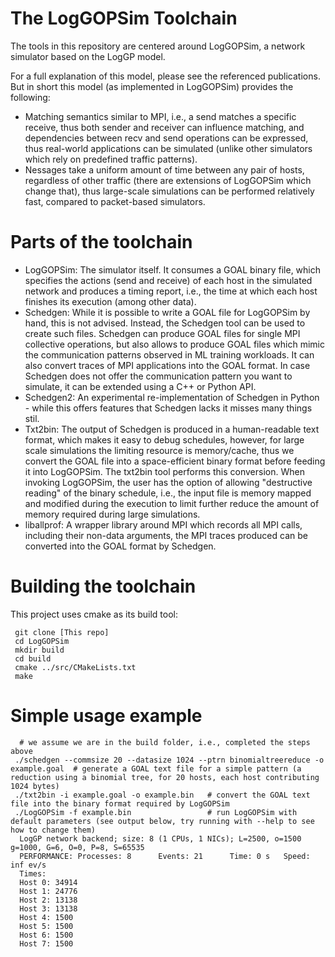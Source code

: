 The LogGOPSim Toolchain
=======================

The tools in this repository are centered around LogGOPSim, a network simulator
based on the LogGP model.

For a full explanation of this model, please see the referenced publications. But in
short this model (as implemented in LogGOPSim) provides the following:
  
  * Matching semantics similar to MPI, i.e., a send matches a specific receive, thus both sender and receiver can influence matching, and dependencies between recv and send operations can be expressed, thus real-world applications can be simulated (unlike other simulators which rely on predefined traffic patterns).
  * Nessages take a uniform amount of time between any pair of hosts, regardless of other traffic (there are extensions of LogGOPSim which change that), thus large-scale simulations can be performed relatively fast, compared to packet-based simulators.
  
Parts of the toolchain
======================

 * LogGOPSim: The simulator itself. It consumes a GOAL binary file, which specifies the actions (send and receive) of each host in the simulated network and produces a timing report, i.e., the time at which each host finishes its execution (among other data).
 * Schedgen:  While it is possible to write a GOAL file for LogGOPSim by hand, this is not advised. Instead, the Schedgen tool can be used to create such files. Schedgen can produce GOAL files for single MPI collective operations, but also allows to produce GOAL files which mimic the communication patterns observed in ML training workloads. It can also convert traces of MPI applications into the GOAL format. In case Schedgen does not offer the communication pattern you want to simulate, it can be extended using a C++ or Python API.
 * Schedgen2: An experimental re-implementation of Schedgen in Python - while this offers features that Schedgen lacks it misses many things stil.
 * Txt2bin: The output of Schedgen is produced in a human-readable text format, which makes it easy to debug schedules, however, for large scale simulations the limiting resource is memory/cache, thus we convert the GOAL file into a space-efficient binary format before feeding it into LogGOPSim. The txt2bin tool performs this conversion. When invoking LogGOPSim, the user has the option of allowing "destructive reading" of the binary schedule, i.e., the input file is memory mapped and modified during the execution to limit further reduce the amount of memory required during large simulations.
 * liballprof: A wrapper library around MPI which records all MPI calls, including their non-data arguments, the MPI traces produced can be converted into the GOAL format by Schedgen.


Building the toolchain
======================

This project uses cmake as its build tool:
```
 git clone [This repo]
 cd LogGOPSim
 mkdir build
 cd build
 cmake ../src/CMakeLists.txt
 make
```

Simple usage example
====================

```
  # we assume we are in the build folder, i.e., completed the steps above
 ./schedgen --commsize 20 --datasize 1024 --ptrn binomialtreereduce -o example.goal  # generate a GOAL text file for a simple pattern (a reduction using a binomial tree, for 20 hosts, each host contributing 1024 bytes)
 ./txt2bin -i example.goal -o example.bin   # convert the GOAL text file into the binary format required by LogGOPSim
 ./LogGOPSim -f example.bin                 # run LogGOPSim with default parameters (see output below, try running with --help to see how to change them)                                      
  LogGP network backend; size: 8 (1 CPUs, 1 NICs); L=2500, o=1500 g=1000, G=6, O=0, P=8, S=65535
  PERFORMANCE: Processes: 8 	 Events: 21 	 Time: 0 s 	 Speed: inf ev/s
  Times: 
  Host 0: 34914
  Host 1: 24776
  Host 2: 13138
  Host 3: 13138
  Host 4: 1500
  Host 5: 1500
  Host 6: 1500
  Host 7: 1500
```
